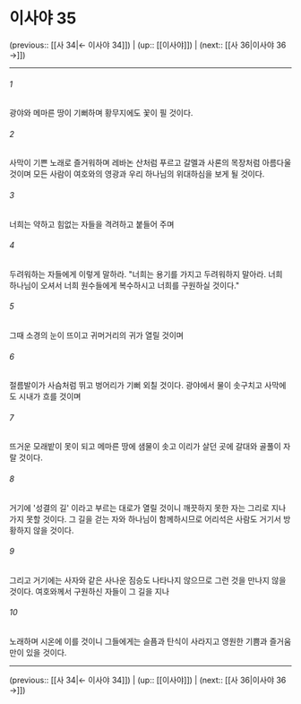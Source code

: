 # 이사야 35

(previous:: [[사 34|← 이사야 34]]) | (up:: [[이사야]]) | (next:: [[사 36|이사야 36 →]])

***




###### 1 

광야와 메마른 땅이 기뻐하며 황무지에도 꽃이 필 것이다. 



###### 2 

사막이 기쁜 노래로 즐거워하며 레바논 산처럼 푸르고 갈멜과 사론의 목장처럼 아름다울 것이며 모든 사람이 여호와의 영광과 우리 하나님의 위대하심을 보게 될 것이다. 



###### 3 

너희는 약하고 힘없는 자들을 격려하고 붙들어 주며 



###### 4 

두려워하는 자들에게 이렇게 말하라. "너희는 용기를 가지고 두려워하지 말아라. 너희 하나님이 오셔서 너희 원수들에게 복수하시고 너희를 구원하실 것이다." 



###### 5 

그때 소경의 눈이 뜨이고 귀머거리의 귀가 열릴 것이며 



###### 6 

절름발이가 사슴처럼 뛰고 벙어리가 기뻐 외칠 것이다. 광야에서 물이 솟구치고 사막에도 시내가 흐를 것이며 



###### 7 

뜨거운 모래밭이 못이 되고 메마른 땅에 샘물이 솟고 이리가 살던 곳에 갈대와 골풀이 자랄 것이다. 



###### 8 

거기에 '성결의 길' 이라고 부르는 대로가 열릴 것이니 깨끗하지 못한 자는 그리로 지나가지 못할 것이다. 그 길을 걷는 자와 하나님이 함께하시므로 어리석은 사람도 거기서 방황하지 않을 것이다. 



###### 9 

그리고 거기에는 사자와 같은 사나운 짐승도 나타나지 않으므로 그런 것을 만나지 않을 것이다. 여호와께서 구원하신 자들이 그 길을 지나 



###### 10 

노래하며 시온에 이를 것이니 그들에게는 슬픔과 탄식이 사라지고 영원한 기쁨과 즐거움만이 있을 것이다.

***

(previous:: [[사 34|← 이사야 34]]) | (up:: [[이사야]]) | (next:: [[사 36|이사야 36 →]])
